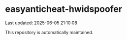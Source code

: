 # easyanticheat-hwidspoofer

Last updated: 2025-06-05 21:10:08

This repository is automatically maintained.
